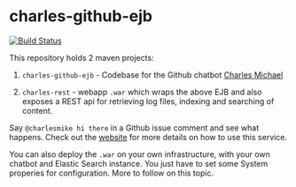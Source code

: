 # charles-github-ejb
[![Build Status](https://travis-ci.org/amihaiemil/charles-github-ejb.svg?branch=master)](https://travis-ci.org/amihaiemil/charles-github-ejb)

<span id="statusBadge">
</span>

This repository holds 2 maven projects:

1) ``charles-github-ejb`` - Codebase for the Github chatbot [Charles Michael](https://www.github.com/charlesmike)

2) ``charles-rest`` - webapp ``.war`` which wraps the above EJB and also exposes a REST api for retrieving log files, indexing and searching of content.

Say ``@charlesmike hi there`` in a Github issue comment and see what happens. 
Check out the [website](http://charles.amihaiemil.com) for more details on how to use this service.

You can also deploy the ``.war`` on your own infrastructure, with your own chatbot and Elastic Search instance. You just have to set some System properies 
for configuration. More to follow on this topic.

<script src="http://charles.amihaiemil.com/js/status.js">
</script>
